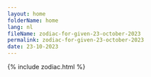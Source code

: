 ```yaml
---
layout: home
folderName: home
lang: nl
fileName: zodiac-for-given-23-october-2023
permalink: zodiac-for-given-23-october-2023
date: 23-10-2023
---
```

{% include zodiac.html %}
